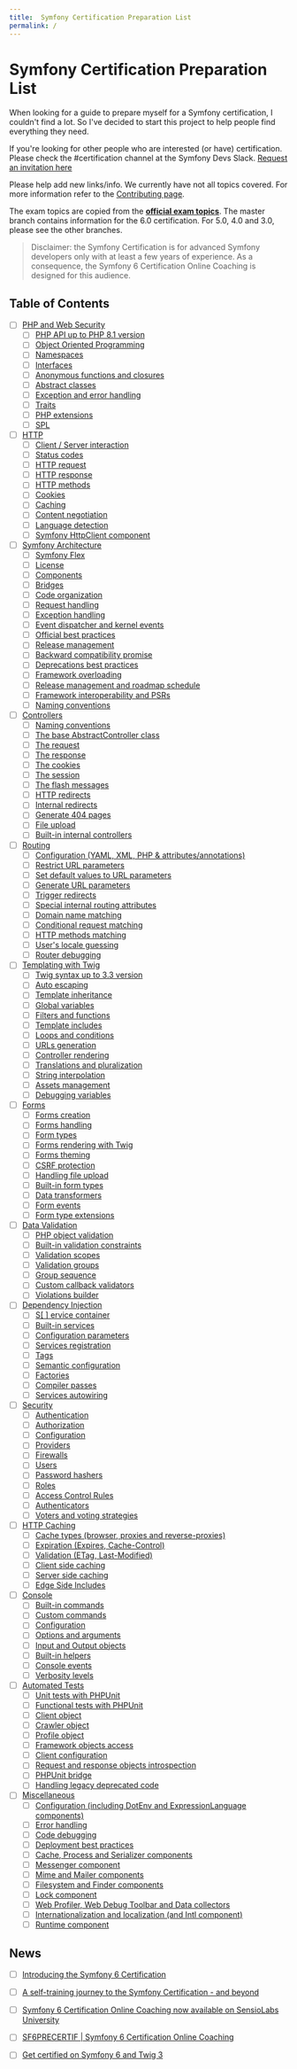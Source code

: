 ```yaml
---
title:  Symfony Certification Preparation List
permalink: /
---
```


# Symfony Certification Preparation List

When looking for a guide to prepare myself for a Symfony certification, I couldn't find a lot. So I've decided to start
this project to help people find everything they need.

If you're looking for other people who are interested (or have) certification. Please check the #certification channel
at the Symfony Devs Slack. [Request an invitation here](https://symfony.com/slack-invite)

Please help add new links/info. We currently have not all topics covered. For more information refer to the
[Contributing page](contributing.md).

The exam topics are copied from the **[official exam topics](https://certification.symfony.com/)**. The master branch contains information for the 6.0 certification. For 5.0, 4.0 and 3.0, please see the other branches.

> Disclaimer: the Symfony Certification is for advanced Symfony developers only with at least a few years of experience. As a consequence, the Symfony 6 Certification Online Coaching is designed for this audience.

## Table of Contents

- [ ] [PHP and Web Security](/topics/php-and-web-security.md)
    - [ ] [PHP API up to PHP 8.1 version](/topics/php-and-web-security.md#php-api-up-to-php-81-version)
    - [ ] [Object Oriented Programming](/topics/php-and-web-security.md#object-oriented-programming)
    - [ ] [Namespaces](/topics/php-and-web-security.md#namespaces)
    - [ ] [Interfaces](/topics/php-and-web-security.md#interfaces)
    - [ ] [Anonymous functions and closures](/topics/php-and-web-security.md#anonymous-functions-and-closures)
    - [ ] [Abstract classes](/topics/php-and-web-security.md#abstract-classes)
    - [ ] [Exception and error handling](/topics/php-and-web-security.md#exception-and-error-handling)
    - [ ] [Traits](/topics/php-and-web-security.md#traits)
    - [ ] [PHP extensions](/topics/php-and-web-security.md#php-extensions)
    - [ ] [SPL](/topics/php-and-web-security.md#spl)
- [ ] [HTTP](/topics/http.md)
    - [ ] [Client / Server interaction](/topics/http.md#client--server-interaction)
    - [ ] [Status codes](/topics/http.md#status-codes)
    - [ ] [HTTP request](/topics/http.md#http-request)
    - [ ] [HTTP response](/topics/http.md#http-response)
    - [ ] [HTTP methods](/topics/http.md#http-methods)
    - [ ] [Cookies](/topics/http.md#cookies)
    - [ ] [Caching](/topics/http.md#caching)
    - [ ] [Content negotiation](/topics/http.md#content-negotiation)
    - [ ] [Language detection](/topics/http.md#language-detection)
    - [ ] [Symfony HttpClient component](/topics/http.md#symfony-httpclient-component)
- [ ] [Symfony Architecture](/topics/symfony-architecture.md)
    - [ ] [Symfony Flex](/topics/symfony-architecture.md#symfony-flex)
    - [ ] [License](/topics/symfony-architecture.md#license)
    - [ ] [Components](/topics/symfony-architecture.md#components)
    - [ ] [Bridges](/topics/symfony-architecture.md#bridges)
    - [ ] [Code organization](/topics/symfony-architecture.md#code-organization)
    - [ ] [Request handling](/topics/symfony-architecture.md#request-handling)
    - [ ] [Exception handling](/topics/symfony-architecture.md#exception-handling)
    - [ ] [Event dispatcher and kernel events](/topics/symfony-architecture.md#event-dispatcher-and-kernel-events)
    - [ ] [Official best practices](/topics/symfony-architecture.md#official-best-practices)
    - [ ] [Release management](/topics/symfony-architecture.md#release-management)
    - [ ] [Backward compatibility promise](/topics/symfony-architecture.md#backward-compatibility-promise)
    - [ ] [Deprecations best practices](/topics/symfony-architecture.md#deprecations-best-practices)
    - [ ] [Framework overloading](/topics/symfony-architecture.md#framework-overloading)
    - [ ] [Release management and roadmap schedule](/topics/symfony-architecture.md#release-management-and-roadmap-schedule)
    - [ ] [Framework interoperability and PSRs](/topics/symfony-architecture.md#framework-interoperability-and-psrs)
    - [ ] [Naming conventions](/topics/symfony-architecture.md#naming-conventions)
- [ ] [Controllers](/topics/controllers.md)
    - [ ] [Naming conventions](/topics/controllers.md#naming-conventions)
    - [ ] [The base AbstractController class](/topics/controllers.md#the-base-abstractcontroller-class)
    - [ ] [The request](/topics/controllers.md#the-request)
    - [ ] [The response](/topics/controllers.md#the-response)
    - [ ] [The cookies](/topics/controllers.md#the-cookies)
    - [ ] [The session](/topics/controllers.md#the-session)
    - [ ] [The flash messages](/topics/controllers.md#the-flash-messages)
    - [ ] [HTTP redirects](/topics/controllers.md#http-redirects)
    - [ ] [Internal redirects](/topics/controllers.md#internal-redirects)
    - [ ] [Generate 404 pages](/topics/controllers.md#generate-404-pages)
    - [ ] [File upload](/topics/controllers.md#file-upload)
    - [ ] [Built-in internal controllers](/topics/controllers.md#built-in-internal-controllers)
- [ ] [Routing](/topics/routing.md)
    - [ ] [Configuration (YAML, XML, PHP & attributes/annotations)](/topics/routing.md#configuration--yaml-xml-php--annotations-)
    - [ ] [Restrict URL parameters](/topics/routing.md#restrict-url-parameters)
    - [ ] [Set default values to URL parameters](/topics/routing.md#set-default-values-to-url-parameters)
    - [ ] [Generate URL parameters](/topics/routing.md#generate-url-parameters)
    - [ ] [Trigger redirects](/topics/routing.md#trigger-redirects)
    - [ ] [Special internal routing attributes](/topics/routing.md#special-internal-routing-attributes)
    - [ ] [Domain name matching](/topics/routing.md#domain-name-matching)
    - [ ] [Conditional request matching](/topics/routing.md#conditional-request-matching)
    - [ ] [HTTP methods matching](/topics/routing.md#http-methods-matching)
    - [ ] [User's locale guessing](/topics/routing.md#users-locale-guessing)
    - [ ] [Router debugging](/topics/routing.md#router-debugging)
- [ ] [Templating with Twig](/topics/templating-with-twig.md)
    - [ ] [Twig syntax up to 3.3 version](/topics/templating-with-twig.md#twig-syntax-up-to-33-version)
    - [ ] [Auto escaping](/topics/templating-with-twig.md#auto-escaping)
    - [ ] [Template inheritance](/topics/templating-with-twig.md#template-inheritance)
    - [ ] [Global variables](/topics/templating-with-twig.md#global-variables)
    - [ ] [Filters and functions](/topics/templating-with-twig.md#filters-and-functions)
    - [ ] [Template includes](/topics/templating-with-twig.md#template-includes)
    - [ ] [Loops and conditions](/topics/templating-with-twig.md#loops-and-conditions)
    - [ ] [URLs generation](/topics/templating-with-twig.md#urls-generation)
    - [ ] [Controller rendering](/topics/templating-with-twig.md#controller-rendering)
    - [ ] [Translations and pluralization](/topics/templating-with-twig.md#translations-and-pluralization)
    - [ ] [String interpolation](/topics/templating-with-twig.md#string-interpolation)
    - [ ] [Assets management](/topics/templating-with-twig.md#assets-management)
    - [ ] [Debugging variables](/topics/templating-with-twig.md#debugging-variables)
- [ ] [Forms](/topics/forms.md)
    - [ ] [Forms creation](/topics/forms.md#forms-creation)
    - [ ] [Forms handling](/topics/forms.md#forms-handling)
    - [ ] [Form types](/topics/forms.md#form-types)
    - [ ] [Forms rendering with Twig](/topics/forms.md#forms-rendering-with-twig)
    - [ ] [Forms theming](/topics/forms.md#forms-theming)
    - [ ] [CSRF protection](/topics/forms.md#csrf-protection)
    - [ ] [Handling file upload](/topics/forms.md#handling-file-upload)
    - [ ] [Built-in form types](/topics/forms.md#built-in-form-types)
    - [ ] [Data transformers](/topics/forms.md#data-transformers)
    - [ ] [Form events](/topics/forms.md#form-events)
    - [ ] [Form type extensions](/topics/forms.md#form-type-extensions)
- [ ] [Data Validation](/topics/data-validation.md)
    - [ ] [PHP object validation](/topics/data-validation.md#php-object-validation)
    - [ ] [Built-in validation constraints](/topics/data-validation.md#built-in-validation-constraints)
    - [ ] [Validation scopes](/topics/data-validation.md#validation-scopes)
    - [ ] [Validation groups](/topics/data-validation.md#validation-groups)
    - [ ] [Group sequence](/topics/data-validation.md#group-sequence)
    - [ ] [Custom callback validators](/topics/data-validation.md#custom-callback-validators)
    - [ ] [Violations builder](/topics/data-validation.md#violations-builder)
- [ ] [Dependency Injection](/topics/dependency-injection.md)
    - [ ] [S[ ] ervice container](/topics/dependency-injection.md#service-container)
    - [ ] [Built-in services](/topics/dependency-injection.md#built-in-services)
    - [ ] [Configuration parameters](/topics/dependency-injection.md#configuration-parameters)
    - [ ] [Services registration](/topics/dependency-injection.md#services-registration)
    - [ ] [Tags](/topics/dependency-injection.md#tags)
    - [ ] [Semantic configuration](/topics/dependency-injection.md#semantic-configuration)
    - [ ] [Factories](/topics/dependency-injection.md#factories)
    - [ ] [Compiler passes](/topics/dependency-injection.md#compiler-passes)
    - [ ] [Services autowiring](/topics/dependency-injection.md#services-autowiring)
- [ ] [Security](/topics/security.md)
    - [ ] [Authentication](/topics/security.md#authentication)
    - [ ] [Authorization](/topics/security.md#authorization)
    - [ ] [Configuration](/topics/security.md#configuration)
    - [ ] [Providers](/topics/security.md#providers)
    - [ ] [Firewalls](/topics/security.md#firewalls)
    - [ ] [Users](/topics/security.md#users)
    - [ ] [Password hashers](/topics/security.md#passwords-hashers)
    - [ ] [Roles](/topics/security.md#roles)
    - [ ] [Access Control Rules](/topics/security.md#access-control-rules)
    - [ ] [Authenticators](/topics/security.md#authenticators)
    - [ ] [Voters and voting strategies](/topics/security.md#voters-and-voting-strategies)
- [ ] [HTTP Caching](/topics/http-caching.md)
    - [ ] [Cache types (browser, proxies and reverse-proxies)](/topics/http-caching.md#cache-types--browser-proxies-and-reverse-proxies-)
    - [ ] [Expiration (Expires, Cache-Control)](/topics/http-caching.md#expiration--expires-cache-control-)
    - [ ] [Validation (ETag, Last-Modified)](/topics/http-caching.md#validation--etag-last-modified-)
    - [ ] [Client side caching](/topics/http-caching.md#client-side-caching)
    - [ ] [Server side caching](/topics/http-caching.md#server-side-caching)
    - [ ] [Edge Side Includes](/topics/http-caching.md#edge-side-includes)
- [ ] [Console](/topics/console.md)
    - [ ] [Built-in commands](/topics/console.md#built-in-commands)
    - [ ] [Custom commands](/topics/console.md#custom-commands)
    - [ ] [Configuration](/topics/console.md#configuration)
    - [ ] [Options and arguments](/topics/console.md#options-and-arguments)
    - [ ] [Input and Output objects](/topics/console.md#input-and-output-objects)
    - [ ] [Built-in helpers](/topics/console.md#built-in-helpers)
    - [ ] [Console events](/topics/console.md#console-events)
    - [ ] [Verbosity levels](/topics/console.md#verbosity-levels)
- [ ] [Automated Tests](/topics/automated-tests.md)
    - [ ] [Unit tests with PHPUnit](/topics/automated-tests.md#unit-tests-with-phpunit)
    - [ ] [Functional tests with PHPUnit](/topics/automated-tests.md#functional-tests-with-phpunit)
    - [ ] [Client object](/topics/automated-tests.md#client-object)
    - [ ] [Crawler object](/topics/automated-tests.md#crawler-object)
    - [ ] [Profile object](/topics/automated-tests.md#profile-object)
    - [ ] [Framework objects access](/topics/automated-tests.md#framework-objects-access)
    - [ ] [Client configuration](/topics/automated-tests.md#client-configuration)
    - [ ] [Request and response objects introspection](/topics/automated-tests.md#request-and-response-objects-introspection)
    - [ ] [PHPUnit bridge](/topics/automated-tests.md#phpunit-bridge)
    - [ ] [Handling legacy deprecated code](/topics/automated-tests.md#handling-legacy-deprecated-code)
- [ ] [Miscellaneous](/topics/miscellaneous.md)
    - [ ] [Configuration (including DotEnv and ExpressionLanguage components)](/topics/miscellaneous.md#configuration--including-dotenv-and-expressionlanguage-components-)
    - [ ] [Error handling](/topics/miscellaneous.md#error-handling)
    - [ ] [Code debugging](/topics/miscellaneous.md#code-debugging)
    - [ ] [Deployment best practices](/topics/miscellaneous.md#deployment-best-practices)
    - [ ] [Cache, Process and Serializer components](/topics/miscellaneous.md#cache-process-and-serializer-components)
    - [ ] [Messenger component](/topics/miscellaneous.md#messenger-component)
    - [ ] [Mime and Mailer components](/topics/miscellaneous.md#mime-and-mailer-component)
    - [ ] [Filesystem and Finder components](/topics/miscellaneous.md#filesystem-and-finder-components)
    - [ ] [Lock component](/topics/miscellaneous.md#lock-component)
    - [ ] [Web Profiler, Web Debug Toolbar and Data collectors](/topics/miscellaneous.md#web-profiler-web-debug-toolbar-and-data-collectors)
    - [ ] [Internationalization and localization (and Intl component)](/topics/miscellaneous.md#internationalization-and-localization--and-intl-component-)
    - [ ] [Runtime component](/topics/miscellaneous.md#runtime-component)

## News
 - [ ] [Introducing the Symfony 6 Certification](https://symfony.com/blog/introducing-the-symfony-6-certification)
 - [ ] [A self-training journey to the Symfony Certification - and beyond](https://live.symfony.com/2022-paris-con/schedule/a-self-training-journey-to-the-symfony-certification-and-beyond)
 - [ ] [Symfony 6 Certification Online Coaching now available on SensioLabs University](https://university.sensiolabs.com/news/2022-08-12/symfony-6-certification-online-coaching-now-available-on-sensiolabs-university)
 - [ ] [SF6PRECERTIF | Symfony 6 Certification Online Coaching](https://training.sensiolabs.com/en/courses/SF6PRECERTIF-preparation-symfony-6-certification-online-sensiolabs-university)
 - [ ] [Get certified on Symfony 6 and Twig 3](https://symfony.com/blog/get-certified-on-symfony-6-and-twig-3)

